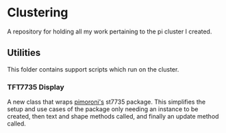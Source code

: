 # Clustering
A repository for holding all my work pertaining to the pi cluster I created.

## Utilities
This folder contains support scripts which run on the cluster.

### TFT7735 Display
A new class that wraps [pimoroni's](https://github.com/pimoroni/st7735-python) st7735 package. This simplifies the setup
and use cases of the package only needing an instance to be created, then text and shape methods called, and finally an
update method called.
